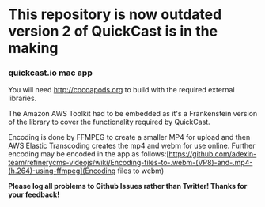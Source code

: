 # This repository is now outdated version 2 of QuickCast is in the making

### quickcast.io mac app

You will need http://cocoapods.org to build with the required external libraries.

The Amazon AWS Toolkit had to be embedded as it's a Frankenstein version of the library to cover the functionality required by QuickCast.

Encoding is done by FFMPEG to create a smaller MP4 for upload and then AWS Elastic Transcoding creates the mp4 and webm for use online. Further encoding may be encoded in the app as follows:[https://github.com/adexin-team/refinerycms-videojs/wiki/Encoding-files-to-.webm-(VP8)-and-.mp4-(h.264)-using-ffmpeg](Encoding files to webm)

**Please log all problems to Github Issues rather than Twitter!  Thanks for your feedback!**
